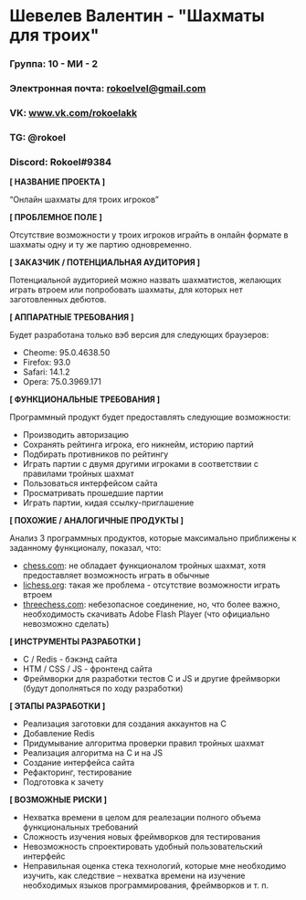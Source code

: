 # Шевелев Валентин - "Шахматы для троих"

### Группа: 10 - МИ - 2
### Электронная почта: rokoelvel@gmail.com
### VK: www.vk.com/rokoelakk
### TG: @rokoel
### Discord: Rokoel#9384


**[ НАЗВАНИЕ ПРОЕКТА ]**

“Онлайн шахматы для троих игроков”

**[ ПРОБЛЕМНОЕ ПОЛЕ ]**

Отсутствие возможности у троих игроков играйть в онлайн формате в шахматы одну и ту же партию одновременно.

**[ ЗАКАЗЧИК / ПОТЕНЦИАЛЬНАЯ АУДИТОРИЯ ]**

Потенциальной аудиторией можно назвать шахматистов, желающих играть втроем или попробовать шахматы, для которых нет заготовленных дебютов.

**[ АППАРАТНЫЕ ТРЕБОВАНИЯ ]** 

Будет разработана только вэб версия для следующих браузеров:
* Cheome: 95.0.4638.50
* Firefox: 93.0
* Safari: 14.1.2
* Opera: 75.0.3969.171

**[ ФУНКЦИОНАЛЬНЫЕ ТРЕБОВАНИЯ ]**

Программный продукт будет предоставлять следующие возможности:
* Производить авторизацию
* Сохранять рейтинга игрока, его никнейм, историю партий
* Подбирать противников по рейтингу
* Играть партии с двумя другими игроками в соответствии с правилами тройных шахмат
* Пользоваться интерфейсом сайта
* Просматривать прошедшие партии
* Играть партии, кидая ссылку-приглашение

**[ ПОХОЖИЕ / АНАЛОГИЧНЫЕ ПРОДУКТЫ ]**

Анализ 3 программных продуктов, которые максимально приближены к заданному функционалу, показал, что:

* [chess.com](https://www.chess.com/): не обладает функционалом тройных шахмат, хотя предоставляет возможность играть в обычные
*	[lichess.org](https://lichess.org/): такая же проблема - отсутствие возможности играть втроем
* [threechess.com](https://www.threechess.com/):  небезопасное соединение, но, что более важно, необходимость скачивать Adobe Flash Player (что официально невозможно сделать)

**[ ИНСТРУМЕНТЫ РАЗРАБОТКИ ]**

*	C / Redis - бэкэнд сайта
*	HTM / CSS / JS - фронтенд сайта
*	Фреймворки для разработки тестов C и JS и другие фреймворки (будут дополняться по ходу разработки)

**[ ЭТАПЫ РАЗРАБОТКИ ]**

*	Реализация заготовки для создания аккаунтов на С
*	Добавление Redis
*	Придумывание алгоритма проверки правил тройных шахмат
* Реализация алгоритма на С и на JS
* Создание интерфейса сайта
* Рефакторинг, тестирование
* Подготовка к зачету

**[ ВОЗМОЖНЫЕ РИСКИ ]**

*	Нехватка времени в целом для реалезации полного объема функциональных требований
*	Сложность изучения новых фреймворков для тестирования
*	Невозможность спроектировать удобный пользовательский интерфейс 
*	Неправильная оценка стека технологий, которые мне необходимо изучить, как следствие – нехватка времени на изучение необходимых языков программирования, фреймворков и т. п.

